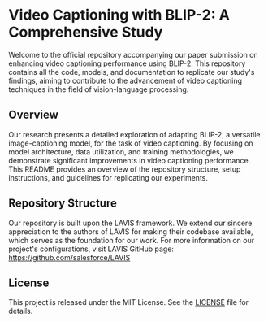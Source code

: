 # Video Captioning with BLIP-2: A Comprehensive Study

Welcome to the official repository accompanying our paper submission on enhancing video captioning performance using BLIP-2. This repository contains all the code, models, and documentation to replicate our study's findings, aiming to contribute to the advancement of video captioning techniques in the field of vision-language processing.

## Overview

Our research presents a detailed exploration of adapting BLIP-2, a versatile image-captioning model, for the task of video captioning. By focusing on model architecture, data utilization, and training methodologies, we demonstrate significant improvements in video captioning performance. This README provides an overview of the repository structure, setup instructions, and guidelines for replicating our experiments.

## Repository Structure

Our repository is built upon the LAVIS framework. We extend our sincere appreciation to the authors of LAVIS for making their codebase available, which serves as the foundation for our work. For more information on our project's configurations, visit LAVIS GitHub page: https://github.com/salesforce/LAVIS

## License

This project is released under the MIT License. See the [LICENSE](LICENSE) file for details.